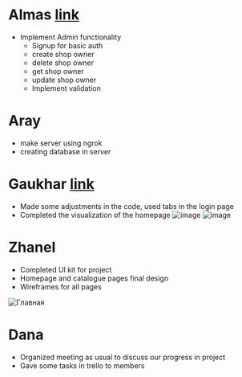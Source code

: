 # Almas [link](https://github.com/SuleymanDemirelKazakhstan/diploma-project-team-spirit/tree/backend/backend)
* Implement Admin functionality
  * Signup for basic auth
  * create shop owner
  * delete shop owner
  * get shop owner
  * update shop owner
  * Implement validation
# Aray
* make server using ngrok
* creating database in server

# Gaukhar  [link](https://github.com/SuleymanDemirelKazakhstan/diploma-project-team-spirit/tree/frontend)
* Made some adjustments in the code, used tabs in the login page
* Completed the visualization of the homepage
![image](https://i.imgur.com/znoF4go.png)
![image](https://i.imgur.com/tz9nL4j.png)

# Zhanel
* Completed UI kit for project
* Homepage and catalogue pages final design
* Wireframes for all pages

![Главная](https://user-images.githubusercontent.com/55758989/164986572-4a4fac59-3963-46e1-86ce-aa8267e63bf6.png)

# Dana
* Organized meeting as usual to discuss our progress in project
* Gave some tasks in trello to members
